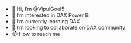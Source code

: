- 👋 Hi, I’m @VipulGoel5
- 👀 I’m interested in DAX Power Bi
- 🌱 I’m currently learning DAX
- 💞️ I’m looking to collaborate on DAX community
- 📫 How to reach me 

<!---
VipulGoel5/VipulGoel5 is a ✨ special ✨ repository because its `README.md` (this file) appears on your GitHub profile.
You can click the Preview link to take a look at your changes.
--->
